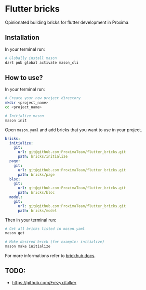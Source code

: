 # Flutter bricks

Opinionated building bricks for flutter development in Proxima.

## Installation

In your terminal run:
```bash
# Globally install mason
dart pub global activate mason_cli
```

## How to use?

In your terminal run:
```bash
# Create your new project directory
mkdir <project_name>
cd <project_name>

# Initialize mason
mason init
```

Open `mason.yaml` and add bricks that you want to use in your project.

```yaml
bricks:
  initialize:
    git: 
      url: git@github.com:ProximaTeam/flutter_bricks.git
      path: bricks/initialize
  page:
    git: 
      url: git@github.com:ProximaTeam/flutter_bricks.git
      path: bricks/page
  bloc:
    git: 
      url: git@github.com:ProximaTeam/flutter_bricks.git
      path: bricks/bloc
  model:
    git: 
      url: git@github.com:ProximaTeam/flutter_bricks.git
      path: bricks/model
```

Then in your terminal run:
```bash
# Get all bricks listed in mason.yaml
mason get

# Make desired brick (for example: initialize)
mason make initialize
```

For more informations refer to [brickhub docs](https://docs.brickhub.dev/).


## TODO:
- https://github.com/Frezyx/talker
